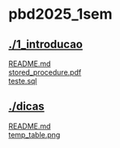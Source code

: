 # pbd2025_1sem <br>
## [./1_introducao](https://github.com/IgorAvilaPereira/pbd2025_1sem/tree/main/./1_introducao) <br>
[README.md](https://github.com/IgorAvilaPereira/pbd2025_1sem/blob/main/./1_introducao/README.md) <br>
[stored_procedure.pdf](https://github.com/IgorAvilaPereira/pbd2025_1sem/blob/main/./1_introducao/stored_procedure.pdf) <br>
[teste.sql](https://github.com/IgorAvilaPereira/pbd2025_1sem/blob/main/./1_introducao/teste.sql) <br>
## [./dicas](https://github.com/IgorAvilaPereira/pbd2025_1sem/tree/main/./dicas) <br>
[README.md](https://github.com/IgorAvilaPereira/pbd2025_1sem/blob/main/./dicas/README.md) <br>
[temp_table.png](https://github.com/IgorAvilaPereira/pbd2025_1sem/blob/main/./dicas/temp_table.png) <br>
